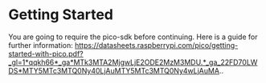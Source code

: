 # Getting Started 

You are going to require the pico-sdk before continuing.
Here is a guide for further information: https://datasheets.raspberrypi.com/pico/getting-started-with-pico.pdf?_gl=1*qqkh66*_ga*MTk3MTA2MjgwLjE2ODE2MzM3MDU.*_ga_22FD70LWDS*MTY5MTc3MTQ0Ny40LjAuMTY5MTc3MTQ0Ny4wLjAuMA..
